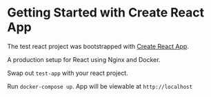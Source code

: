 # Getting Started with Create React App

The test react project was bootstrapped with [Create React App](https://github.com/facebook/create-react-app).

A production setup for React using Nginx and Docker.

Swap out `test-app` with your react project.

Run `docker-compose up`. App will be viewable at `http://localhost`